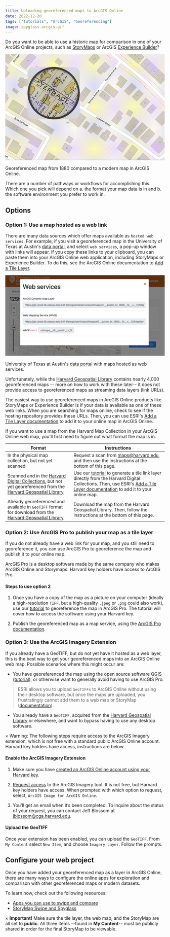```yaml
---
title: Uploading georeferenced maps to ArcGIS Online
date: 2022-12-20
tags: ["tutorials", "ArcGIS", "Georeferencing"]
image: spyglass-arcgis.gif
---
```


Do you want to be able to use a historic map for comparison in one of your ArcGIS Online projects, such as [StoryMaps](https://storymaps.arcgis.com/) or ArcGIS [Experience Builder](https://experience.arcgis.com/)?


![Screen recording of an old map compared to it's modern geography.](media/spyglass-arcgis.gif)
<figcaption class="append">Georeferenced map from 1880 compared to a modern map in ArcGIS Online.</figcaption>

There are a number of pathways or workflows for accomplishing this. Which one you pick will depend on a. the format your map data is in and b. the software environment you prefer to work in.

## Options

### Option 1: Use a map hosted as a web link

There are many data sources which offer maps available as `hosted web services`. For example, if you visit a georeferenced map in the University of Texas at Austin's [data portal](https://geodata.lib.utexas.edu/catalog/utaustin_121147), and select `web services`, a pop-up window with links will appear. If you copy these links to your clipboard, you can paste them into your ArcGIS Online web application, including StoryMaps or Experience Builder. To do this, see the ArcGIS Online documentation to [Add a Tile Layer](https://doc.arcgis.com/en/arcgis-online/create-maps/add-layers-from-url.htm).

![Sceenshot of web services popup on U of Texas geoportal](media/web-services.png)
<figcaption class="append">University of Texas at Austin's<a href="(https://geodata.lib.utexas.edu/catalog/utaustin_121147"> data portal</a> with maps hosted as web services.</figcaption>

Unfortunately, while the [Harvard Geospatial Library](https://hgl.harvard.edu/?_gl=1*1olmc9p*_ga*MTk0NzAyODI4Ni4xNjY4NDYxOTEz*_ga_3CXC97RWEK*MTY3NDEyNTAzMy4zNS4xLjE2NzQxMjY0NTMuNjAuMC4w) contains nearly 4,000 georeferenced maps -- more on how to work with these later-- it does not provide access to georeferenced maps as streaming data layers (link URLs).

The easiest way to use georeferenced maps in ArcGIS Online products like StoryMaps or Experience Builder is if your data is available as one of these web links. When you are searching for maps online, check to see if the hosting repository provides these URLs. Then, you can use ESRI's [Add a Tile Layer documentation](https://doc.arcgis.com/en/arcgis-online/create-maps/add-layers-from-url.htm) to add it to your online map in ArcGIS Online.

If you want to use a map from the Harvard Map Collection in your ArcGIS Online web map, you'll first need to figure out what format the map is in.

| Format | Instructions |
| --- | --- |
| In the physical map collection, but not yet scanned | Request a scan from [maps@harvard.edu](mailto:maps@harvard.edu), and then use the instructions at the bottom of this page. |
| Scanned and in the [Harvard Digital Collections](https://library.harvard.edu/digital-collections), but not yet georeferenced from the [Harvard Geospatial Library](https://hgl.harvard.edu/?_gl=1%2A1gaxm7z%2A_ga%2AMTk0NzAyODI4Ni4xNjY4NDYxOTEz%2A_ga_3CXC97RWEK%2AMTY3NDEzMTA5My4zNi4wLjE2NzQxMzEwOTMuNjAuMC4w&f%5Bdc_format_s%5D%5B%5D=GeoTIFF&f%5Bdct_provenance_s%5D%5B%5D=Harvard&q=&search_field=all_fields) | Use our [tutorial]() to generate a tile link layer directly from the Harvard Digital Collections. Then, use ESRI's [Add a Tile Layer documentation](https://doc.arcgis.com/en/arcgis-online/create-maps/add-layers-from-url.htm) to add it to your online map. |
| Already georeferenced and available in `GeoTIFF` format for download from the  [Harvard Geospatial Library](https://hgl.harvard.edu/?_gl=1%2A1gaxm7z%2A_ga%2AMTk0NzAyODI4Ni4xNjY4NDYxOTEz%2A_ga_3CXC97RWEK%2AMTY3NDEzMTA5My4zNi4wLjE2NzQxMzEwOTMuNjAuMC4w&f%5Bdc_format_s%5D%5B%5D=GeoTIFF&f%5Bdct_provenance_s%5D%5B%5D=Harvard&q=&search_field=all_fields)| Download the map from the Harvard Geospatial Library. Then, follow the instructions at the bottom of this page. |



### Option 2: Use ArcGIS Pro to publish your map as a tile layer

If you do not already have a web link for your map, and you still need to georeference it, you can use ArcGIS Pro to georeference the map and publish it to your online map. 

ArcGIS Pro is a desktop software made by the same company who makes ArcGIS Online and Storymaps. Harvard key holders have access to ArcGIS Pro. 

#### Steps to use option 2

1. Once you have a copy of the map as a picture on your computer (ideally a high-resolution `TIFF`, but a high-quality `.jpeg` or `.png` could also work), use our [tutorial]() to georeference the map in ArcGIS Pro. 
The tutorial will cover how to access the software using your Harvard key.

2. Publish the georeferenced map as a map service, using the [ArcGIS Pro documentation](https://pro.arcgis.com/en/pro-app/latest/help/sharing/overview/publish-a-map-service.htm).

### Option 3: Use the ArcGIS Imagery Extension

If you already have a GeoTIFF, but do not yet have it hosted as a web layer, this is the best way to get your georeferenced maps into an ArcGIS Online web map. Possible scenarios where this might occur are:

- You have georeferenced the map using the open source software QGIS ([tutorial]()), or otherwise want to generally avoid having to use ArcGIS Pro.
> ESRI allows you to upload `GeoTIFFs` to ArcGIS Online without using their desktop software, but once the maps are uploaded, you frustratingly cannot add them to a web map or StoryMap ([documentation](https://support.esri.com/en/technical-article/000016852)). 

- You already have a `GeoTIFF`, acquired from the [Harvard Geospatial Library](https://hgl.harvard.edu/?_gl=1%2A1gaxm7z%2A_ga%2AMTk0NzAyODI4Ni4xNjY4NDYxOTEz%2A_ga_3CXC97RWEK%2AMTY3NDEzMTA5My4zNi4wLjE2NzQxMzEwOTMuNjAuMC4w&f%5Bdc_format_s%5D%5B%5D=GeoTIFF&f%5Bdct_provenance_s%5D%5B%5D=Harvard&q=&search_field=all_fields) or elsewhere, and want to bypass having to use any desktop software.


<div class="alert-warning">
  <span class="closebtn" onclick="this.parentElement.style.display='none';">&times;</span>
  Warning: The following steps require access to the ArcGIS Imagery extension, which is not free with a standard public ArcGIS Online account. Harvard key holders have access, instructions are below.
</div>


#### Enable the ArcGIS Imagery Extension

1. Make sure you have [created an ArcGIS Online account using your Harvard key](https://gis.harvard.edu/arcgis-online).

2. [Request access](https://projects.iq.harvard.edu/cga-pin/request) to the ArcGIS Imagery tool. It is not free, but Harvard key holders have access. When prompted with which option to request, select, `ArcGIS Image for ArcGIS Online`.

3. You’ll get an email when it’s been completed. To inquire about the status of your request, you can contact Jeff Blossom at jblossom@cga.harvard.edu. 

#### Upload the GeoTIFF

Once your extension has been enabled, you can upload the `GeoTIFF`. From `My Content` select `New Item`, and choose `Imagery Layer`. Follow the prompts. 


## Configure your web project

Once you have added your georeferenced map as a layer in ArcGIS Online, there are many ways to configure the online apps for exploration and comparison with other georeferenced maps or modern datasets.

To learn how, check out the following resources:
- [Apps you can use to swipe and compare](https://www.esri.com/arcgis-blog/products/arcgis-online/mapping/swipe-compare-apps/)
- [StoryMap Swipe and Spyglass](https://storymaps-classic.arcgis.com/en/app-list/swipe-spyglass/)

<div class="alert-danger">
  <span class="closebtn" onclick="this.parentElement.style.display='none';">&times;</span>
  <strong>Important!</strong> Make sure the tile layer, the web map, and the StoryMap are all set to <strong>public</strong>. All three items --found in <strong>My Content</strong>-- must be publicly shared in order for the final StoryMap to be viewable.
</div>

